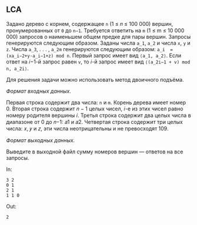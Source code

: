## LCA

Задано дерево с корнем, содержащее `n` (1 ≤ 𝑛 ≤ 100 000) вершин, пронумерованных от `0` до `n−1`. Требуется ответить на `m` (1 ≤ m ≤ 10 000 000) запросов о наименьшем общем предке для пары вершин. Запросы генерируются следующим образом. Заданы числа `a_1`, `a_2` и числа `x`, `y` и `z`. Числа `a_3`, . . . , `a_2m` генерируются следующим образом: `a_i  = (xa_i−2+y·a_i−1+z) mod n`. Первый запрос имеет вид `⟨a_1, a_2⟩`. Если ответ на 𝑖−1-й запрос равен `v`, то 𝑖-й запрос имеет вид `⟨(a_2i−1 + v) mod n, a_2i⟩`.

Для решения задачи можно использовать метод двоичного подъёма.

*Формат входных данных.*

Первая строка содержит два числа: `n` и `m`. Корень дерева имеет номер 0.
Вторая строка содержит 𝑛 − 1 целых чисел, 𝑖-е из этих чисел равно номеру родителя вершины 𝑖.
Третья строка содержит два целых числа в диапазоне от 0 до 𝑛−1: 𝑎1 и 𝑎2.
Четвертая строка содержит три целых числа: 𝑥, 𝑦 и 𝑧, эти числа неотрицательны и не превосходят 109.

*Формат выходных данных.*

Выведите в выходной файл сумму номеров вершин — ответов на все запросы.

In:
```
3 2
0 1
2 1
1 1 0
```
Out:
```
2
```
